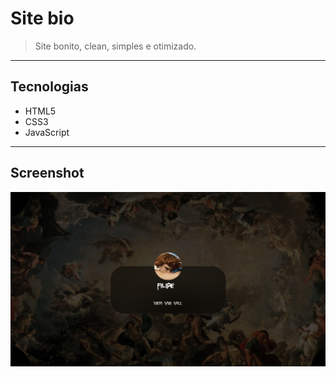 # Site bio

> Site bonito, clean, simples e otimizado.

---

## Tecnologias

- HTML5
- CSS3  
- JavaScript  

---

## Screenshot

![Screenshot do Projeto](screenshot.png)
